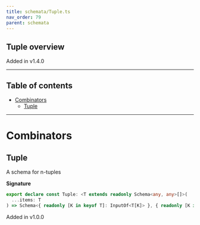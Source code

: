 ```yaml
---
title: schemata/Tuple.ts
nav_order: 79
parent: schemata
---
```


## Tuple overview

Added in v1.4.0

---

<h2 class="text-delta">Table of contents</h2>

- [Combinators](#combinators)
  - [Tuple](#tuple)

---

# Combinators

## Tuple

A schema for n-tuples

**Signature**

```ts
export declare const Tuple: <T extends readonly Schema<any, any>[]>(
  ...items: T
) => Schema<{ readonly [K in keyof T]: InputOf<T[K]> }, { readonly [K in keyof T]: TypeOf<T[K]> }>
```

Added in v1.0.0
